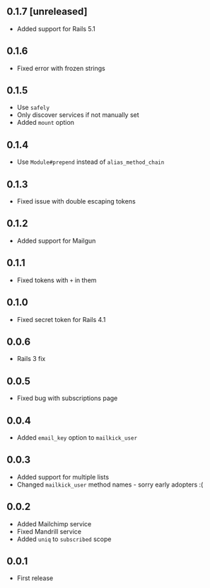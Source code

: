 ## 0.1.7 [unreleased]

- Added support for Rails 5.1

## 0.1.6

- Fixed error with frozen strings

## 0.1.5

- Use `safely`
- Only discover services if not manually set
- Added `mount` option

## 0.1.4

- Use `Module#prepend` instead of `alias_method_chain`

## 0.1.3

- Fixed issue with double escaping tokens

## 0.1.2

- Added support for Mailgun

## 0.1.1

- Fixed tokens with `+` in them

## 0.1.0

- Fixed secret token for Rails 4.1

## 0.0.6

- Rails 3 fix

## 0.0.5

- Fixed bug with subscriptions page

## 0.0.4

- Added `email_key` option to `mailkick_user`

## 0.0.3

- Added support for multiple lists
- Changed `mailkick_user` method names - sorry early adopters :(

## 0.0.2

- Added Mailchimp service
- Fixed Mandrill service
- Added `uniq` to `subscribed` scope

## 0.0.1

- First release
